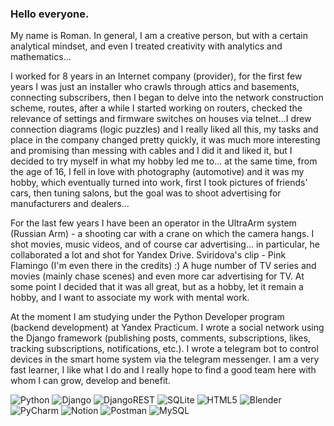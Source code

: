### Hello everyone.
My name is Roman.
In general, I am a creative person, but with a certain analytical mindset, and even I treated creativity with analytics and mathematics...

I worked for 8 years in an Internet company (provider), for the first few years I was just an installer who crawls through attics and basements, connecting subscribers, then I began to delve into the network construction scheme, routes, after a while I started working on routers, checked the relevance of settings and firmware switches on houses via telnet...I drew connection diagrams (logic puzzles) and I really liked all this, my tasks and place in the company changed pretty quickly, it was much more interesting and promising than messing with cables and I did it and liked it, but I decided to try myself in what my hobby led me to... at the same time, from the age of 16, I fell in love with photography (automotive) and it was my hobby, which eventually turned into work, first I took pictures of friends' cars, then tuning salons, but the goal was to shoot advertising for manufacturers and dealers...

For the last few years I have been an operator in the UltraArm system (Russian Arm) - a shooting car with a crane on which the camera hangs. I shot movies, music videos, and of course car advertising... in particular, he collaborated a lot and shot for Yandex Drive. Sviridova's clip - Pink Flamingo (I'm even there in the credits) :) A huge number of TV series and movies (mainly chase scenes) and even more car advertising for TV. At some point I decided that it was all great, but as a hobby, let it remain a hobby, and I want to associate my work with mental work.

At the moment I am studying under the Python Developer program (backend development) at Yandex Practicum.
I wrote a social network using the Django framework (publishing posts, comments, subscriptions, likes, tracking subscriptions, notifications, etc.). I wrote a telegram bot to control devices in the smart home system via the telegram messenger.
I am a very fast learner, I like what I do and I really hope to find a good team here with whom I can grow, develop and benefit.


![Python](https://img.shields.io/badge/python-3670A0?style=for-the-badge&logo=python&logoColor=ffdd54)
![Django](https://img.shields.io/badge/django-%23092E20.svg?style=for-the-badge&logo=django&logoColor=white)
![DjangoREST](https://img.shields.io/badge/DJANGO-REST-ff1709?style=for-the-badge&logo=django&logoColor=white&color=ff1709&labelColor=gray)
![SQLite](https://img.shields.io/badge/sqlite-%2307405e.svg?style=for-the-badge&logo=sqlite&logoColor=white)
![HTML5](https://img.shields.io/badge/html5-%23E34F26.svg?style=for-the-badge&logo=html5&logoColor=white)
![Blender](https://img.shields.io/badge/blender-%23F5792A.svg?style=for-the-badge&logo=blender&logoColor=white)
![PyCharm](https://img.shields.io/badge/pycharm-143?style=for-the-badge&logo=pycharm&logoColor=black&color=black&labelColor=green)
![Notion](https://img.shields.io/badge/Notion-%23000000.svg?style=for-the-badge&logo=notion&logoColor=white)
![Postman](https://img.shields.io/badge/Postman-FF6C37?style=for-the-badge&logo=postman&logoColor=white)
![MySQL](https://img.shields.io/badge/MySQL-005C84?style=for-the-badge&logo=mysql&logoColor=white)
<!--
**RBychin/RBychin** is a ✨ _special_ ✨ repository because its `README.md` (this file) appears on your GitHub profile.

Here are some ideas to get you started:

- 🔭 I’m currently working on ...
- 🌱 I’m currently learning ...
- 👯 I’m looking to collaborate on ...
- 🤔 I’m looking for help with ...
- 💬 Ask me about ...
- 📫 How to reach me: ...
- 😄 Pronouns: ...
- ⚡ Fun fact: ...
-->

